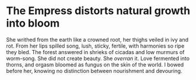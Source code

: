 # The Empress distorts natural growth into bloom

She writhed from the earth like a crowned root, her thighs veiled in ivy and rot. From her lips spilled song, lush, sticky, fertile, with harmonies so ripe they bled. The forest answered in shrieks of cicadas and low murmurs of worm-song. She did not create beauty. She _overran_ it. Love fermented into thorns, and orgasm bloomed as fungus on the skin of the world. I bowed before her, knowing no distinction between nourishment and devouring.
